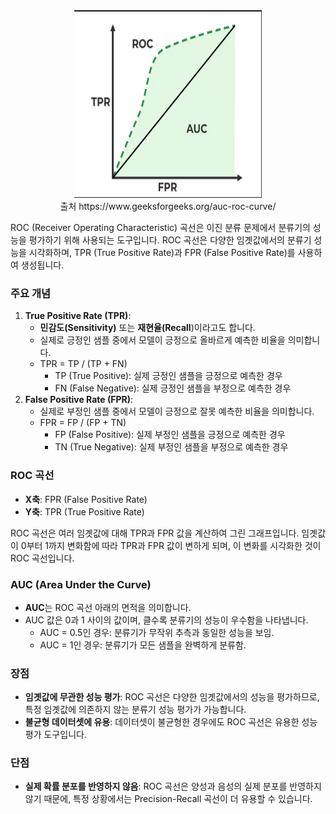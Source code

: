 
<center><img src="캡처.PNG" width="300" height="300"></center>
<center>출처  https://www.geeksforgeeks.org/auc-roc-curve/</center>



ROC (Receiver Operating Characteristic) 곡선은 이진 분류 문제에서 분류기의 성능을 평가하기 위해 사용되는 도구입니다. ROC 곡선은 다양한 임곗값에서의 분류기 성능을 시각화하며, TPR (True Positive Rate)과 FPR (False Positive Rate)를 사용하여 생성됩니다.

### 주요 개념

1. **True Positive Rate (TPR)**:
    - **민감도(Sensitivity)** 또는 **재현율(Recall**)이라고도 합니다.
    - 실제로 긍정인 샘플 중에서 모델이 긍정으로 올바르게 예측한 비율을 의미합니다.
    - TPR = TP / (TP + FN)
        - TP (True Positive): 실제 긍정인 샘플을 긍정으로 예측한 경우
        - FN (False Negative): 실제 긍정인 샘플을 부정으로 예측한 경우
2. **False Positive Rate (FPR)**:
    - 실제로 부정인 샘플 중에서 모델이 긍정으로 잘못 예측한 비율을 의미합니다.
    - FPR = FP / (FP + TN)
        - FP (False Positive): 실제 부정인 샘플을 긍정으로 예측한 경우
        - TN (True Negative): 실제 부정인 샘플을 부정으로 예측한 경우

### ROC 곡선

- **X축**: FPR (False Positive Rate)
- **Y축**: TPR (True Positive Rate)

ROC 곡선은 여러 임곗값에 대해 TPR과 FPR 값을 계산하여 그린 그래프입니다. 임곗값이 0부터 1까지 변화함에 따라 TPR과 FPR 값이 변하게 되며, 이 변화를 시각화한 것이 ROC 곡선입니다.

### AUC (Area Under the Curve)

- **AUC**는 ROC 곡선 아래의 면적을 의미합니다.
- AUC 값은 0과 1 사이의 값이며, 클수록 분류기의 성능이 우수함을 나타냅니다.
    - AUC = 0.5인 경우: 분류기가 무작위 추측과 동일한 성능을 보임.
    - AUC = 1인 경우: 분류기가 모든 샘플을 완벽하게 분류함.

### 장점

- **임곗값에 무관한 성능 평가**: ROC 곡선은 다양한 임곗값에서의 성능을 평가하므로, 특정 임곗값에 의존하지 않는 분류기 성능 평가가 가능합니다.
- **불균형 데이터셋에 유용**: 데이터셋이 불균형한 경우에도 ROC 곡선은 유용한 성능 평가 도구입니다.

### 단점

- **실제 확률 분포를 반영하지 않음**: ROC 곡선은 양성과 음성의 실제 분포를 반영하지 않기 때문에, 특정 상황에서는 Precision-Recall 곡선이 더 유용할 수 있습니다.


